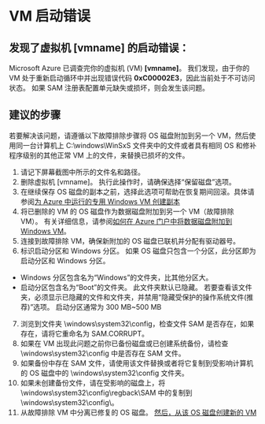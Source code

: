 <properties
pageTitle="VM in reboot loop"
description="虚拟机无法启动并出现错误代码 0xC00002E3"
infoBubbleText="发现 VM 处于重新启动循环中。"
service="microsoft.compute"
resource="virtualmachines"
authors="ram-kakani"
displayOrder=""
articleId="VMCannotRDP_FFE84A13-177A-4524-8BD7-3D13E8048893"
diagnosticScenario="booterror"
selfHelpType="diagnostics"
supportTopicIds="32411835"
resourceTags="windows"
productPesIds="14749"
cloudEnvironments="public"
/>


# <a name="vm-boot-error"></a>VM 启动错误
<!--issueDescription-->
## <a name="boot-error-found-for-your-virtual-machine-vmname--vmname--"></a>**发现了虚拟机 [vmname] 的启动错误<!--($vmname)-->：**
Microsoft Azure 已调查完你的虚拟机 (VM) **[vmname]**<!--($vmname)-->。 我们发现，由于你的 VM 处于重新启动循环中并出现错误代码 **0xC00002E3**，因此当前处于不可访问状态。 如果 SAM 注册表配置单元缺失或损坏，则会发生该问题。<br>
<!--/issueDescription-->

## <a name="recommended-steps"></a>**建议的步骤**
若要解决该问题，请遵循以下故障排除步骤将 OS 磁盘附加到另一个 VM，然后使用同一台计算机上 C:\windows\WinSxS 文件夹中的文件或者具有相同 OS 和修补程序级别的其他正常 VM 上的文件，来替换已损坏的文件。

1. 请记下屏幕截图中所示的文件名和路径。
2. 删除虚拟机 [vmname]<!--($vmname)-->。 执行此操作时，请确保选择“保留磁盘”选项。
3. 在继续保存 OS 磁盘的副本之前，选择此选项可帮助在恢复期间回滚。具体请参阅[为 Azure 中运行的专用 Windows VM 创建副本](https://docs.microsoft.com/azure/virtual-machines/virtual-machines-windows-vhd-copy)
4. 将已删除的 VM <!--($vmname)--> 的 OS 磁盘作为数据磁盘附加到另一个 VM（故障排除 VM）。 有关详细信息，请参阅[如何在 Azure 门户中将数据磁盘附加到 Windows VM](https://docs.microsoft.com/azure/virtual-machines/virtual-machines-windows-attach-disk-portal)。
5. 连接到故障排除 VM，确保新附加的 OS 磁盘已联机并分配有驱动器号。
6. 标识启动分区和 Windows 分区。 如果 OS 磁盘只包含一个分区，此分区即为启动分区和 Windows 分区。
  * Windows 分区包含名为“Windows”的文件夹，比其他分区大。
  * 启动分区包含名为“Boot”的文件夹。 此文件夹默认已隐藏。 若要查看该文件夹，必须显示已隐藏的文件和文件夹，并禁用“隐藏受保护的操作系统文件(推荐)”选项。 启动分区通常为 300 MB~500 MB
7. 浏览到文件夹 \windows\system32\config，检查文件 SAM 是否存在，如果存在，请将它重命名为 SAM.CORRUPT。
8. 如果在 VM 出现此问题之前你已备份磁盘或已创建系统备份，请检查 \windows\system32\config 中是否存在 SAM 文件。
9. 如果备份中存在 SAM 文件，请使用该文件替换或者将它复制到受影响计算机的 OS 磁盘中的 \windows\system32\config 文件夹。
10. 如果未创建备份文件，请在受影响的磁盘上，将 \windows\system32\config\regback\SAM 中的复制到 \windows\system32\config\。
11. 从故障排除 VM 中分离已修复的 OS 磁盘。 [然后，从该 OS 磁盘创建新的 VM](https://docs.microsoft.com/azure/virtual-machines/virtual-machines-windows-create-vm-specialized)

